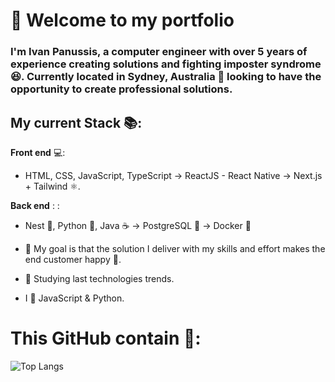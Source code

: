 # 💼 Welcome to my portfolio

### I'm Ivan Panussis, a computer engineer with over 5 years of experience creating solutions and fighting imposter syndrome 😆. Currently located in Sydney, Australia 📍 looking to have the opportunity to create professional solutions.

## My current Stack 📚:

**Front end** 💻:
- HTML, CSS, JavaScript, TypeScript -> ReactJS - React Native -> Next.js + Tailwind ⚛️.

**Back end** : :
- Nest 🐯, Python 🐍, Java ☕ -> PostgreSQL 🐘 -> Docker 🐳 


- 🥇 My goal is that the solution I deliver with my skills and effort makes the end customer happy 🙂.
- 📖 Studying last technologies trends.
- I 💖 JavaScript & Python.

# This GitHub contain 🤖:

![Top Langs](https://github-readme-stats.vercel.app/api/top-langs/?username=IAPC1994&theme=tokyonight)

